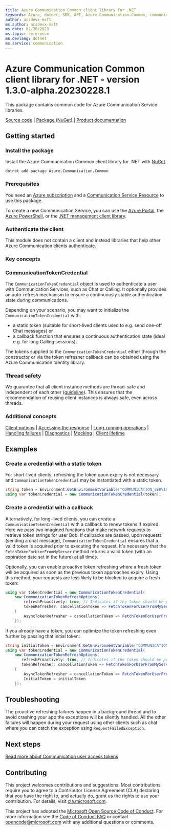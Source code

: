 ```yaml
---
title: Azure Communication Common client library for .NET
keywords: Azure, dotnet, SDK, API, Azure.Communication.Common, communication
author: acsdevx-msft
ms.author: acsdevx-msft
ms.date: 02/28/2023
ms.topic: reference
ms.devlang: dotnet
ms.service: communication
---
```

# Azure Communication Common client library for .NET - version 1.3.0-alpha.20230228.1 


This package contains common code for Azure Communication Service libraries.

[Source code][source] | [Package (NuGet)][package] | [Product documentation][product_docs]
## Getting started

### Install the package
Install the Azure Communication Common client library for .NET with [NuGet][nuget].

```dotnetcli
dotnet add package Azure.Communication.Common
```

### Prerequisites
You need an [Azure subscription][azure_sub] and a [Communication Service Resource][communication_resource_docs] to use this package.

To create a new Communication Service, you can use the [Azure Portal][communication_resource_create_portal], the [Azure PowerShell][communication_resource_create_power_shell], or the [.NET management client library][communication_resource_create_net].

<!--
Here's an example using the Azure CLI:

```Powershell
[To be ADDED]
```
-->

### Authenticate the client
This module does not contain a client and instead libraries that help other Azure Communication clients authenticate.

### Key concepts

### CommunicationTokenCredential

The `CommunicationTokenCredential` object is used to authenticate a user with Communication Services, such as Chat or Calling. It optionally provides an auto-refresh mechanism to ensure a continuously stable authentication state during communications.

Depending on your scenario, you may want to initialize the `CommunicationTokenCredential` with:

- a static token (suitable for short-lived clients used to e.g. send one-off Chat messages) or
- a callback function that ensures a continuous authentication state (ideal e.g. for long Calling sessions).

The tokens supplied to the `CommunicationTokenCredential` either through the constructor or via the token refresher callback can be obtained using the Azure Communication Identity library.

### Thread safety
We guarantee that all client instance methods are thread-safe and independent of each other ([guideline](https://azure.github.io/azure-sdk/dotnet_introduction.html#dotnet-service-methods-thread-safety)). This ensures that the recommendation of reusing client instances is always safe, even across threads.

### Additional concepts
<!-- CLIENT COMMON BAR -->
[Client options](https://github.com/Azure/azure-sdk-for-net/blob/main/sdk/core/Azure.Core/README.md#configuring-service-clients-using-clientoptions) |
[Accessing the response](https://github.com/Azure/azure-sdk-for-net/blob/main/sdk/core/Azure.Core/README.md#accessing-http-response-details-using-responset) |
[Long-running operations](https://github.com/Azure/azure-sdk-for-net/blob/main/sdk/core/Azure.Core/README.md#consuming-long-running-operations-using-operationt) |
[Handling failures](https://github.com/Azure/azure-sdk-for-net/blob/main/sdk/core/Azure.Core/README.md#reporting-errors-requestfailedexception) |
[Diagnostics](https://github.com/Azure/azure-sdk-for-net/blob/main/sdk/core/Azure.Core/samples/Diagnostics.md) |
[Mocking](https://github.com/Azure/azure-sdk-for-net/blob/main/sdk/core/Azure.Core/README.md#mocking) |
[Client lifetime](https://devblogs.microsoft.com/azure-sdk/lifetime-management-and-thread-safety-guarantees-of-azure-sdk-net-clients/)
<!-- CLIENT COMMON BAR -->

## Examples

### Create a credential with a static token

For short-lived clients, refreshing the token upon expiry is not necessary and `CommunicationTokenCredential` may be instantiated with a static token.

```C# Snippet:CommunicationTokenCredential_CreateWithStaticToken
string token = Environment.GetEnvironmentVariable("COMMUNICATION_SERVICES_USER_TOKEN");
using var tokenCredential = new CommunicationTokenCredential(token);
```

### Create a credential with a callback

Alternatively, for long-lived clients, you can create a `CommunicationTokenCredential` with a callback to renew tokens if expired.
Here we pass two imagined functions that make network requests to retrieve token strings for user Bob.
If callbacks are passed, upon requests (sending a chat message), `CommunicationTokenCredential` ensures
that a valid token is acquired prior to executing the request.
It's necessary that the `FetchTokenForUserFromMyServer` method returns a valid token (with an expiration date set in the future) at all times.

Optionally, you can enable proactive token refreshing where a fresh token will be acquired as soon as the
previous token approaches expiry. Using this method, your requests are less likely to be blocked to acquire a fresh token:

```C# Snippet:CommunicationTokenCredential_CreateRefreshableWithoutInitialToken
using var tokenCredential = new CommunicationTokenCredential(
    new CommunicationTokenRefreshOptions(
        refreshProactively: true, // Indicates if the token should be proactively refreshed in the background or only on-demand
        tokenRefresher: cancellationToken => FetchTokenForUserFromMyServer("bob@contoso.com", cancellationToken))
    {
        AsyncTokenRefresher = cancellationToken => FetchTokenForUserFromMyServerAsync("bob@contoso.com", cancellationToken)
    });
```

If you already have a token, you can optimize the token refreshing even further by passing that initial token:

```C# Snippet:CommunicationTokenCredential_CreateRefreshableWithInitialToken
string initialToken = Environment.GetEnvironmentVariable("COMMUNICATION_SERVICES_USER_TOKEN");
using var tokenCredential = new CommunicationTokenCredential(
    new CommunicationTokenRefreshOptions(
       refreshProactively: true, // Indicates if the token should be proactively refreshed in the background or only on-demand
       tokenRefresher: cancellationToken => FetchTokenForUserFromMyServer("bob@contoso.com", cancellationToken))
    {
        AsyncTokenRefresher = cancellationToken => FetchTokenForUserFromMyServerAsync("bob@contoso.com", cancellationToken),
        InitialToken = initialToken
    });
```

## Troubleshooting
The proactive refreshing failures happen in a background thread and to avoid crashing your app the exceptions will be silently handled.
All the other failures will happen during your request using other clients such as chat where you can catch the exception using `RequestFailedException`.

## Next steps
[Read more about Communication user access tokens][user_access_token]

## Contributing
This project welcomes contributions and suggestions. Most contributions require you to agree to a Contributor License Agreement (CLA) declaring that you have the right to, and actually do, grant us the rights to use your contribution. For details, visit [cla.microsoft.com][cla].

This project has adopted the [Microsoft Open Source Code of Conduct][coc]. For more information see the [Code of Conduct FAQ][coc_faq] or contact [opencode@microsoft.com][coc_contact] with any additional questions or comments.

<!-- LINKS -->
[cla]: https://cla.microsoft.com
[coc]: https://opensource.microsoft.com/codeofconduct/
[coc_faq]: https://opensource.microsoft.com/codeofconduct/faq/
[coc_contact]: mailto:opencode@microsoft.com
[azure_sub]: https://azure.microsoft.com/free/dotnet/
[source]: https://github.com/Azure/azure-sdk-for-net/tree/main/sdk/communication/Azure.Communication.Common/src
[package]: https://www.nuget.org/packages/Azure.Communication.Common/
[product_docs]: /azure/communication-services/overview
[nuget]: https://www.nuget.org/
[user_access_token]: /azure/communication-services/quickstarts/access-tokens?pivots=programming-language-csharp
[communication_resource_docs]: /azure/communication-services/quickstarts/create-communication-resource?tabs=windows&pivots=platform-azp
[communication_resource_create_portal]:  /azure/communication-services/quickstarts/create-communication-resource?tabs=windows&pivots=platform-azp
[communication_resource_create_power_shell]: /powershell/module/az.communication/new-azcommunicationservice
[communication_resource_create_net]: /azure/communication-services/quickstarts/create-communication-resource?tabs=windows&pivots=platform-net


